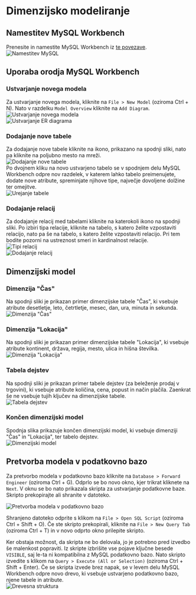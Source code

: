 # Dimenzijsko modeliranje
## Namestitev MySQL Workbench
Prenesite in namestite MySQL Workbench iz [te povezave](https://dev.mysql.com/downloads/workbench).  
![Namestitev MySQL](../static/mysql-installer.png)  

## Uporaba orodja MySQL Workbench
### Ustvarjanje novega modela
Za ustvarjanje novega modela, kliknite na ``File > New Model`` (oziroma Ctrl + N). Nato v razdelku ``Model Overview`` kliknite na ``Add Diagram``.  
![Ustvarjanje novega modela](../static/new-model.png)  
![Ustvarjanje ER diagrama](../static/new-er-diagram.png)  

### Dodajanje nove tabele
Za dodajanje nove tabele kliknite na ikono, prikazano na spodnji sliki, nato pa kliknite na poljubno mesto na mreži.  
![Dodajanje nove tabele](../static/new-table.png)  
Po dvojnem kliku na novo ustvarjeno tabelo se v spodnjem delu MySQL Workbench odpre nov razdelek, v katerem lahko tabelo preimenujete, dodate nove atribute, spreminjate njihove tipe, največje dovoljene dolžine ter omejitve.  
![Urejanje tabele](../static/table-attributes.png)  

### Dodajanje relacij
Za dodajanje relacij med tabelami kliknite na katerokoli ikono na spodnji sliki. Po izbiri tipa relacije, kliknite na tabelo, s katero želite vzpostaviti relacijo, nato pa še na tabelo, s katero želite vzpostaviti relacijo. Pri tem bodite pozorni na ustreznost smeri in kardinalnost relacije.  
![Tipi relacij](../static/relation-types.png)  
![Dodajanje relacij](../static/relation.png)  

## Dimenzijski model
### Dimenzija "Čas"
Na spodnji sliki je prikazan primer dimenzijske tabele "Čas", ki vsebuje atribute desetletje, leto, četrtletje, mesec, dan, ura, minuta in sekunda.  
![Dimenzija "Čas"](../static/dimension-time.png)  

### Dimenzija "Lokacija"
Na spodnji sliki je prikazan primer dimenzijske tabele "Lokacija", ki vsebuje atribute kontinent, država, regija, mesto, ulica in hišna številka.  
![Dimenzija "Lokacija"](../static/dimension-location.png)  

### Tabela dejstev
Na spodnji sliki je prikazan primer tabele dejstev (za beleženje prodaj v trgovini), ki vsebuje atribute količina, cena, popust in način plačila. Zaenkrat še ne vsebuje tujih ključev na dimenzijske tabele.  
![Tabela dejstev](../static/fact-table.png)  

### Končen dimenzijski model
Spodnja slika prikazuje končen dimenzijski model, ki vsebuje dimenziji "Čas" in "Lokacija", ter tabelo dejstev.  
![Dimenzijski model](../static/dimensional-model.png)  

## Pretvorba modela v podatkovno bazo
Za pretvorbo modela v podatkovno bazo kliknite na ``Database > Forward Engineer`` (oziroma Ctrl + G). Odprlo se bo novo okno, kjer trikrat kliknete na ``Next``. V oknu se bo nato prikazala skripta za ustvarjanje podatkovne baze. Skripto prekopirajte ali shranite v datoteko. 

![Pretvorba modela v podatkovno bazo](../static/forward-engineer.png)  

Shranjeno datoteko odprite s klikom na ``File > Open SQL Script`` (oziroma Ctrl + Shift + O). Če ste skripto prekopirali, kliknite na ``File > New Query Tab`` (oziroma Ctrl + T) in v novo odprto okno prilepite skripto.

Ker obstaja možnost, da skripta ne bo delovala, jo je potrebno pred izvedbo še malenkost popraviti. Iz skripte izbrišite vse pojave ključne besede ``VISIBLE``, saj le-ta ni kompatibilna z MySQL podatkovno bazo. Nato skripto izvedite s klikom na ``Query > Execute (All or Selection)`` (oziroma Ctrl + Shift + Enter). Če se skripta izvede brez napak, se v levem delu MySQL Workbench odpre novo drevo, ki vsebuje ustvarjeno podatkovno bazo, njene tabele in atribute.  
![Drevesna struktura](../static/tree-structure.png)  